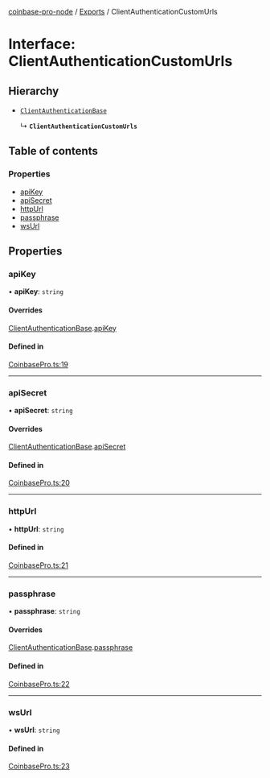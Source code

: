 [coinbase-pro-node](../README.md) / [Exports](../modules.md) / ClientAuthenticationCustomUrls

# Interface: ClientAuthenticationCustomUrls

## Hierarchy

- [`ClientAuthenticationBase`](ClientAuthenticationBase.md)

  ↳ **`ClientAuthenticationCustomUrls`**

## Table of contents

### Properties

- [apiKey](ClientAuthenticationCustomUrls.md#apikey)
- [apiSecret](ClientAuthenticationCustomUrls.md#apisecret)
- [httpUrl](ClientAuthenticationCustomUrls.md#httpurl)
- [passphrase](ClientAuthenticationCustomUrls.md#passphrase)
- [wsUrl](ClientAuthenticationCustomUrls.md#wsurl)

## Properties

### apiKey

• **apiKey**: `string`

#### Overrides

[ClientAuthenticationBase](ClientAuthenticationBase.md).[apiKey](ClientAuthenticationBase.md#apikey)

#### Defined in

[CoinbasePro.ts:19](https://github.com/bennycode/coinbase-pro-node/blob/208278f/src/CoinbasePro.ts#L19)

---

### apiSecret

• **apiSecret**: `string`

#### Overrides

[ClientAuthenticationBase](ClientAuthenticationBase.md).[apiSecret](ClientAuthenticationBase.md#apisecret)

#### Defined in

[CoinbasePro.ts:20](https://github.com/bennycode/coinbase-pro-node/blob/208278f/src/CoinbasePro.ts#L20)

---

### httpUrl

• **httpUrl**: `string`

#### Defined in

[CoinbasePro.ts:21](https://github.com/bennycode/coinbase-pro-node/blob/208278f/src/CoinbasePro.ts#L21)

---

### passphrase

• **passphrase**: `string`

#### Overrides

[ClientAuthenticationBase](ClientAuthenticationBase.md).[passphrase](ClientAuthenticationBase.md#passphrase)

#### Defined in

[CoinbasePro.ts:22](https://github.com/bennycode/coinbase-pro-node/blob/208278f/src/CoinbasePro.ts#L22)

---

### wsUrl

• **wsUrl**: `string`

#### Defined in

[CoinbasePro.ts:23](https://github.com/bennycode/coinbase-pro-node/blob/208278f/src/CoinbasePro.ts#L23)
